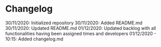# Changelog

30/11/2020: Initialized repository
30/11/2020: Added README.md
30/11/2020: Updated README.md
01/12/2020: Updated backlog with all functionalities having been assigned times and developers
01/12/2020 - 10:15: Added changelog.md
